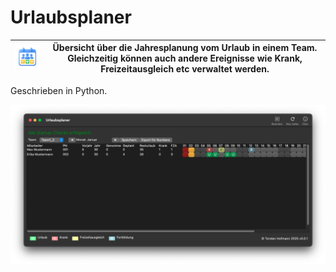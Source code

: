 # Urlaubsplaner

| <img src="icons/ico.png" alt="Urlaubsplaner" width="120"> | Übersicht über die Jahresplanung vom Urlaub in einem Team. Gleichzeitig können auch andere Ereignisse wie Krank, Freizeitausgleich etc verwaltet werden.  |
|----------------------------------|------------------------------------------------|

Geschrieben in Python.

![](./icons/urlaubsplaner.png)
